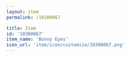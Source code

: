 ```yaml
---
layout: item
permalink: /10300067

title: Item
id: '10300067'
item_name: 'Bunny Eyes'
icon_url: 'item/icon/customize/10300067.png'
---
```

